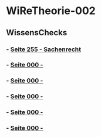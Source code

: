 # WiReTheorie-002


## WissensChecks

### - [Seite 255 - Sachenrecht](https://github.com/IxI-Enki/WiReTheorie-002/blob/master/wissenscheck_01_S255.md)

### - [Seite 000 - ]()

### - [Seite 000 - ]()

### - [Seite 000 - ]()

### - [Seite 000 - ]()

### - [Seite 000 - ]()
